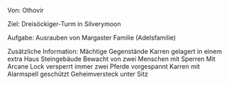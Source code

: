 Von:
Othovir

Ziel:
Dreisöckiger-Turm in Silverymoon

Aufgabe:
Ausrauben von Margaster Familie (Adelsfamilie)

Zusätzliche Information:
Mächtige Gegenstände
Karren gelagert in einem extra Haus Steingebäude
Bewacht von zwei Menschen mit Sperren
Mit Arcane Lock versperrt
immer zwei Pferde vorgespannt
Karren mit Alarmspell geschützt
Geheimversteck unter Sitz
